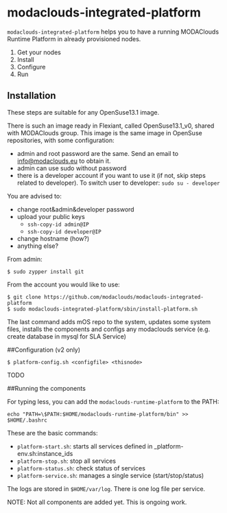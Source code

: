 # modaclouds-integrated-platform

`modaclouds-integrated-platform` helps you to have a running MODAClouds Runtime Platform in already 
provisioned nodes.

1. Get your nodes
2. Install
3. Configure
4. Run


## Installation

These steps are suitable for any OpenSuse13.1 image.

There is such an image ready in Flexiant, called OpenSuse13.1_v0, shared with MODAClouds group. This image is the same image in OpenSuse repositories, with some configuration:

* admin and root password are the same. Send an email to info@modaclouds.eu to obtain it.
* admin can use sudo without password
* there is a developer account if you want to use it (if not, skip steps related to developer). To switch user to developer: `sudo su - developer`

You are advised to:

* change root&admin&developer password
* upload your public keys
  * `ssh-copy-id admin@IP`
  * `ssh-copy-id developer@IP`
* change hostname (how?)
* anything else?

From admin:

    $ sudo zypper install git
    
From the account you would like to use:

    $ git clone https://github.com/modaclouds/modaclouds-integrated-platform
    $ sudo modaclouds-integrated-platform/sbin/install-platform.sh

The last command adds mOS repo to the system, updates some system files, installs the components and configs any modaclouds service (e.g. create database in mysql for SLA Service)

##Configuration (v2 only)

    $ platform-config.sh <configfile> <thisnode>

TODO

##Running the components

For typing less, you can add the `modaclouds-runtime-platform` to the PATH:

    echo "PATH=\$PATH:$HOME/modaclouds-runtime-platform/bin" >> $HOME/.bashrc

These are the basic commands:

* `platform-start.sh`: starts all services defined in _platform-env.sh:instance_ids
* `platform-stop.sh`: stop all services 
* `platform-status.sh`: check status of services
* `platform-service.sh`: manages a single service (start/stop/status)

The logs are stored in `$HOME/var/log`. There is one log file per service.

NOTE: Not all components are added yet. This is ongoing work.
